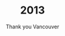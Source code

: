 ---
published: true
layout: "alt-post-3"
title: "2013"
timeline: "false"
teaserText: "HIV has taught us so many things, and our accomplishments are vast—our leaders re-count them all."
subtitle: "Thank you Vancouver"
video: "http://player.vimeo.com/video/71407557"
teaserImg: "2013-teaser.jpg"
featureImg: "2013-feature.jpg"
---